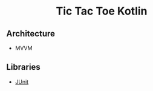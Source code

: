 <h1 align="center">Tic Tac Toe Kotlin</h1>

## Architecture
- MVVM

## Libraries
- [JUnit](https://junit.org/junit5/)
